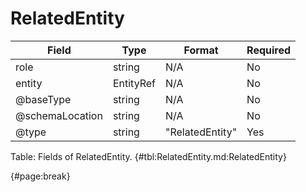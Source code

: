 <!--
    ATTENTION: This file was generated via gradle!
               Do NOT manually edit this file! Any such changes will be overwritten!
-->

# RelatedEntity

| Field | Type | Format | Required |
| ------- | ------- | ------- | --- |
| role | string | N/A | No |
| entity | EntityRef | N/A | No |
| @baseType | string | N/A | No |
| @schemaLocation | string | N/A | No |
| @type | string | "RelatedEntity" | Yes |

Table: Fields of RelatedEntity. {#tbl:RelatedEntity.md:RelatedEntity}

{#page:break}
